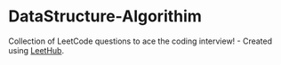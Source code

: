 # DataStructure-Algorithim
Collection of LeetCode questions to ace the coding interview! - Created using [LeetHub](https://github.com/QasimWani/LeetHub).
